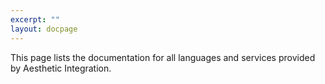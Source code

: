 ```yaml
---
excerpt: ""
layout: docpage
---
```


This page lists the documentation for all languages and services provided by Aesthetic Integration. 
